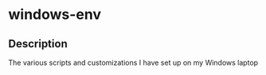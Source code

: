 # windows-env

## Description

The various scripts and customizations I have set up on my Windows laptop

